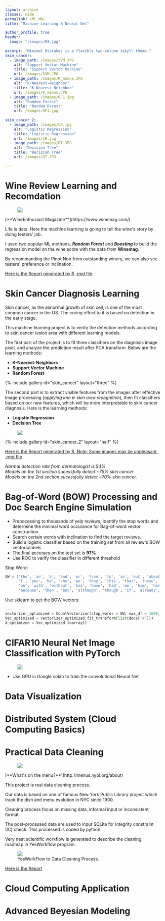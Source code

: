 ```yaml
---
layout: archive
classes: wide
permalink: /ML_NN/
title: "Machine Learning & Neural Net"

author_profile: true
header:
  image: "/images/H3.jpg"	
  
excerpt: "Minimal Mistakes is a flexible two-column Jekyll theme."
skin_cancer:
  - image_path: /images/SVM.JPG
    alt: "Support Vector Machine"
    title: "Support Vector Machine"
    url: /images/SVM.JPG
  - image_path: /images/K_means.JPG
    alt: "K-Nearest-Neighbor"
    title: "K-Nearest-Neighbor"
    url: /images/K_means.JPG
  - image_path: /images/RF1.jpg
    alt: "Random Forest"
    title: "Random Forest"
    url: /images/RF1.jpg
    
skin_cancer_2:
  - image_path: /images/LR.jpg
    alt: "Logistic Regression"
    title: "Logistic Regression"
    url: /images/LR.jpg
  - image_path: /images/DT.JPG
    alt: "Decision Tree"
    title: "Decision Tree"
    url: /images/DT.JPG

---
```


  
   
# Wine Review Learning and Recomdation


<figure>   
    <a href="/images/winemag.jpg"><img src="/images/winemag.jpg"></a>
</figure>
[**WineEnthusiast Magazine**](https://www.winemag.com/)

Life is data. 
Here the machine learning is going to tell the wine's story by doing testers' job. 

I used two popular ML mothods, ***Random Forest*** and ***Boosting*** to build the regression model on the wine score with the data from **Winemag**. 

By recommanding the Pinot Noir from outstanding winery, we can also see testers' preference or inclination.

[Here is the Report generated by R](https://drive.google.com/file/d/1xG22XOC8PpvZ1un-71rI32TFvMr9Pn4D/view?usp=sharing)
[.rmd file](https://drive.google.com/file/d/1jdZ4tn9121L2_3qeqUFUdHUfu3FR3ebR/view?usp=sharing)

# Skin Cancer Diagnosis Learning

Skin cancer, as the abnormal growth of skin cell, is one of the most common cancer in the US. The curing effect to
it is based on detection in the early stage.  

This machine learning project is to verify the detection methods according to skin cancer lesion area with different learning models.  

The first part of the project is to fit three classifiers on the diagnosis image pixel, and analyze the prediction result after PCA transform. Below are the learning mothods:   

- **K-Nearest-Neighbors**
- **Support Vector Machine**
- **Random Forest**

{% include gallery id="skin_cancer" layout="three" %}  

The second part is to extract visible features from the images after effective image processing (*applying knn in skin area recognition*), then fit classifiers based on our new features, which will be more interpretable to skin cancer diagnosis. Here is the learning methods:

- **Logistic Regression**
- **Decision Tree**

<figure>
    <a href="/images/ImageProcessing.jpg"><img src="/images/ImageProcessing.jpg"></a>
</figure>

{% include gallery id="skin_cancer_2" layout="half" %}

[Here is the Report generated by R. Note: Some images may be unpleasant.](https://drive.google.com/file/d/1yZrh0ZR8NWFlz5fXWPxLllwuMYU7XOZm/view?usp=sharing)
[.rmd file](https://drive.google.com/file/d/1-K-sLj7PdQRG9mV4BfWw3Bt1JSgzy_xZ/view?usp=sharing)

*Normal detection rate from dermatologist is 54%*  
*Models on the 1st section sucessfully detect ~75% skin cancer*.  
*Models on the 2nd section sucessfully detect ~70% skin cancer*.   



# Bag-of-Word (BOW) Processing and Doc Search Engine Simulation

- Prepocessing to thousands of yelp reviews, identify the stop words and determine the minimal word occurance for Bag-of-word vector construction.
- Search certain words with inclination to find the target reviews.
- Build a logistic classifier based on the training set from all review's BOW vectors/labels
- The final accuracy on the test set is **97%**
- Use ROC to verify the classifier in different threshold

Stop Word:
```python
SW = ['the', 'an', 'a', 'and', 'or', 'from', 'to', 'in', 'out', 'about', 'am', 'are', 'is', 'was', 'be', 'been', 
      'I', 'you', 'he', 'she', 'we', 'they', 'this', 'that', 'these', 'those', 'my', 'your', 'his', 'her', 'their', 'our', 
      'on', 'with', 'without', 'has', 'have', 'had', 'me', 'him', 'her', 'us', 'them', 'it', 'for', 'of', 'at', 'as', 'so', 
      'because', 'then', 'but', 'although', 'though', 'if', 'already', 'yet', 'here', 'there', 'were', 'would', 'could']
```  
Use sklearn to get the BOW vectors:
```python
...
vectorizer_optimized = CountVectorizer(stop_words = SW, max_df = 1000, min_df = 2)  ## Instantiate an object, 
Vec_optimized = vectorizer_optimized.fit_transform(list(docs['X']))
X_optimized = Vec_optimized.toarray()
```  
  
  

# CIFAR10 Neural Net Image Classification with PyTorch

<figure>   
    <a href="/images/cifar10.jpg"><img src="/images/cifar10.jpg"></a>
</figure>

- Use GPU in Google colab to train the convolutional Neural Net 

# Data Visualization

# Distributed System (Cloud Computing Basics)

# Practical Data Cleaning

<figure>   
    <a href="/images/whatsonthemenu.JPG"><img src="/images/whatsonthemenu.JPG"></a>
</figure>
[**What's on the menu?**](http://menus.nypl.org/about)

This project is real data cleaning process.  

Our data is based on one of famous New York Public Library project which track the dish and menu evolution in NYC since 1900.  

Cleaning process focus on missing data, informal input or inconsistent format. 

The post-processed data are used to input SQLite for integrity constraint (IC) check. This processed is coded by python.  

Very neat scientific workflow is generated to describe the cleaning roadmap in YesWorkflow program.  

<figure>   
    <a href="/images/YWF.jpg"><img src="/images/YWF.jpg"></a>
    <figcaption>YesWorkFlow to Data Cleaning Process.</figcaption>
</figure>

[Here is the Report](https://drive.google.com/file/d/1WlkwBezYAV35sIIWqUu__cQTIulCS-Nn/view?usp=sharing)

# Cloud Computing Application

# Advanced Beyesian Modeling

